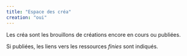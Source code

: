 ```yaml
---
title: "Espace des créa"
creation: "oui"
---
```


Les créa sont les brouillons de créations encore en cours ou publiées. 

Si publiées, les liens vers les ressources *finies* sont indiqués. 

